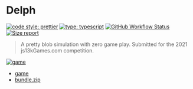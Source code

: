 # Delph

[![code style: prettier](https://img.shields.io/badge/code_style-prettier-ff69b4.svg?style=flat-square)](https://github.com/prettier/prettier) [![type: typescript](https://img.shields.io/npm/types/typescript.svg?style=flat-square)](https://github.com/microsoft/TypeScript) [![GitHub Workflow Status](https://img.shields.io/github/workflow/status/platane/js13k-2021/main?style=flat-square)](https://github.com/platane/js13k-2021/actions?query=workflow%3Amain) [![Size report](https://img.shields.io/endpoint?url=https://raw.githubusercontent.com/Platane/js13k-2021/gh-pages/shieldio_size.json&style=flat-square)](https://github.com/Platane/js13k-2021/blob/gh-pages/bundle.zip)

> A pretty blob simulation with zero game play. Submitted for the 2021 js13kGames.com competition.

[![game](https://platane.github.io/js13k-2021/images/game.gif)](https://platane.github.io/js13k-2021/index.html)

- [game](https://platane.github.io/js13k-2021/index.html)
- [bundle.zip](https://platane.github.io/js13k-2021/bundle.zip)

